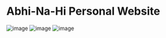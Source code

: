 # Abhi-Na-Hi Personal Website

![image](https://user-images.githubusercontent.com/59703066/116801514-62d37980-ab28-11eb-8236-b7a2daac6501.png)
![image](https://user-images.githubusercontent.com/59703066/116801524-6e26a500-ab28-11eb-8c2d-3e807644c8b4.png)
![image](https://user-images.githubusercontent.com/59703066/116801530-78e13a00-ab28-11eb-8675-cca9fcceb3c5.png)
